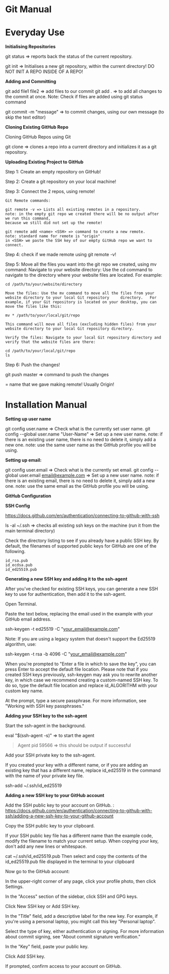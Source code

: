 # Git Manual

# Everyday Use

**Initialising Repositories**

git status => reports back the status of the current repository. 

git init => Initialises a new git repository, within the current directory! 
  DO NOT INIT A REPO INSIDE OF A REPO!

**Adding and Committing**

git add file1 file2 => add files to our commit
git add . => to add all changes to the commit at once.
Note: Check if files are added using git status command

git commit -m "message" => to commit changes, using our own message (to skip the text editor)

**Cloning Existing GitHub Repo**

Cloning GitHub Repos using Git

git clone <URL> => clones a repo into a current directory and initializes it as a git repository.

**Uploading Existing Project to GitHub**

Step 1: Create an empty repository on GitHub!

Step 2: Create a git repository on your local machine!

Step 3: Connect the 2 repos, using remote!
      
    Git Remote commands: 

    git remote -v => Lists all existing remotes in a repository.
    note: in the empty git repo we created there will be no output after we run this command, 
    because we still did not set up the remote!

    git remote add <name> <SSH> => command to create a new remote.
    note: standard name for remote is "origin"
    in <SSH> we paste the SSH key of our empty GitHub repo we want to connect.

Step 4: check if we made remote using git remote -v!

Step 5: Move all the files you want into the git repo we created, using mv command:
    Navigate to your website directory: Use the cd command to navigate to the directory where your website files are located.
    For example:

    cd /path/to/your/website/directory

    Move the files: Use the mv command to move all the files from your website directory to your local Git repository     directory.   For example, if your Git repository is located on your desktop, you can move the files like this:

    mv * /path/to/your/local/git/repo

    This command will move all files (excluding hidden files) from your website directory to your local Git repository directory.

    Verify the files: Navigate to your local Git repository directory and verify that the website files are there:

    cd /path/to/your/local/git/repo
    ls

Step 6: Push the changes! 

git push <name> master => command to push the changes

<name> = name that we gave making remote! Usually Origin!

# Installation Manual

**Setting up user name**

git config user.name => Check what is the currently set user name.
git config --global user.name "User-Name" => Set up a new user name.
note: if there is an existing user name, there is no need to delete it, simply add a new one. 
note: use the same user name as the GitHub profile you will be using.

**Setting up email:**

git config user.email => Check what is the currently set email.
git config --global user.email email@example.com => Set up a new user name.
note: if there is an existing email, there is no need to delete it, simply add a new one. 
note: use the same email as the GitHub profile you will be using.

**GitHub Configuration**

**SSH Config**

https://docs.github.com/en/authentication/connecting-to-github-with-ssh

ls -al ~/.ssh => checks all existing ssh keys on the machine (run it from the main terminal directory)

Check the directory listing to see if you already have a public SSH key. By default, the filenames of supported public keys for GitHub are one of the following.

    id_rsa.pub
    id_ecdsa.pub
    id_ed25519.pub

**Generating a new SSH key and adding it to the ssh-agent**

After you've checked for existing SSH keys, you can generate a new SSH key to use for authentication, then add it to the ssh-agent.

Open Terminal.

Paste the text below, replacing the email used in the example with your GitHub email address.

ssh-keygen -t ed25519 -C "your_email@example.com"

Note: If you are using a legacy system that doesn't support the Ed25519 algorithm, use:

 ssh-keygen -t rsa -b 4096 -C "your_email@example.com"

 When you're prompted to "Enter a file in which to save the key", you can press Enter to accept the default file location. Please note that if you created SSH keys previously, ssh-keygen may ask you to rewrite another key, in which case we recommend creating a custom-named SSH key. To do so, type the default file location and replace id_ALGORITHM with your custom key name.

At the prompt, type a secure passphrase. For more information, see "Working with SSH key passphrases."

**Adding your SSH key to the ssh-agent**

Start the ssh-agent in the background.

eval "$(ssh-agent -s)" => to start the agent
> Agent pid 59566 => this should be output if successful

Add your SSH private key to the ssh-agent.

If you created your key with a different name, or if you are adding an existing key that has a different name, replace id_ed25519 in the command with the name of your private key file.

ssh-add ~/.ssh/id_ed25519

**Adding a new SSH key to your GitHub account**

Add the SSH public key to your account on GitHub. : https://docs.github.com/en/authentication/connecting-to-github-with-ssh/adding-a-new-ssh-key-to-your-github-account

Copy the SSH public key to your clipboard.

If your SSH public key file has a different name than the example code, modify the filename to match your current setup. When copying your key, don't add any new lines or whitespace.

cat ~/.ssh/id_ed25519.pub
Then select and copy the contents of the id_ed25519.pub file
displayed in the terminal to your clipboard

Now go to the GitHub account: 

In the upper-right corner of any page, click your profile photo, then click Settings.

In the "Access" section of the sidebar, click SSH and GPG keys.

Click New SSH key or Add SSH key.

In the "Title" field, add a descriptive label for the new key. For example, if you're using a personal laptop, you might call this key "Personal laptop".

Select the type of key, either authentication or signing. For more information about commit signing, see "About commit signature verification."

In the "Key" field, paste your public key.

Click Add SSH key.

If prompted, confirm access to your account on GitHub.



